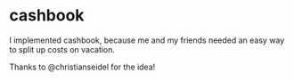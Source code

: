 # cashbook
I implemented cashbook, because me and my friends needed an easy way to split up costs on vacation.

Thanks to @christianseidel for the idea!
